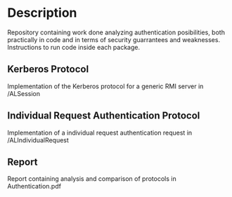 # Description #

Repository containing work done analyzing authentication posibilities, both practically in code and in terms of security guarrantees and weaknesses. Instructions to run code inside each package.

## Kerberos Protocol ##

Implementation of the Kerberos protocol for a generic RMI server in /ALSession

## Individual Request Authentication Protocol ##

Implementation of a individual request authentication request in /ALIndividualRequest

## Report ##

Report containing analysis and comparison of protocols in Authentication.pdf
